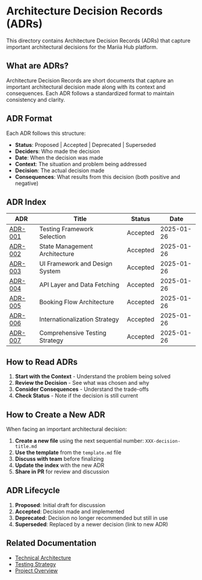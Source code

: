# Architecture Decision Records (ADRs)

This directory contains Architecture Decision Records (ADRs) that capture important architectural decisions for the Mariia Hub platform.

## What are ADRs?

Architecture Decision Records are short documents that capture an important architectural decision made along with its context and consequences. Each ADR follows a standardized format to maintain consistency and clarity.

## ADR Format

Each ADR follows this structure:

- **Status**: Proposed | Accepted | Deprecated | Superseded
- **Deciders**: Who made the decision
- **Date**: When the decision was made
- **Context**: The situation and problem being addressed
- **Decision**: The actual decision made
- **Consequences**: What results from this decision (both positive and negative)

## ADR Index

| ADR | Title | Status | Date |
|-----|-------|---------|------|
| [ADR-001](./001-testing-framework.md) | Testing Framework Selection | Accepted | 2025-01-26 |
| [ADR-002](./002-state-management.md) | State Management Architecture | Accepted | 2025-01-26 |
| [ADR-003](./003-ui-framework.md) | UI Framework and Design System | Accepted | 2025-01-26 |
| [ADR-004](./004-api-layer.md) | API Layer and Data Fetching | Accepted | 2025-01-26 |
| [ADR-005](./005-booking-flow.md) | Booking Flow Architecture | Accepted | 2025-01-26 |
| [ADR-006](./006-internationalization.md) | Internationalization Strategy | Accepted | 2025-01-26 |
| [ADR-007](./007-testing-strategy.md) | Comprehensive Testing Strategy | Accepted | 2025-01-26 |

## How to Read ADRs

1. **Start with the Context** - Understand the problem being solved
2. **Review the Decision** - See what was chosen and why
3. **Consider Consequences** - Understand the trade-offs
4. **Check Status** - Note if the decision is still current

## How to Create a New ADR

When facing an important architectural decision:

1. **Create a new file** using the next sequential number: `XXX-decision-title.md`
2. **Use the template** from the `template.md` file
3. **Discuss with team** before finalizing
4. **Update the index** with the new ADR
5. **Share in PR** for review and discussion

## ADR Lifecycle

1. **Proposed**: Initial draft for discussion
2. **Accepted**: Decision made and implemented
3. **Deprecated**: Decision no longer recommended but still in use
4. **Superseded**: Replaced by a newer decision (link to new ADR)

## Related Documentation

- [Technical Architecture](../TECHNICAL_ARCHITECTURE.md)
- [Testing Strategy](../TESTING_STRATEGY.md)
- [Project Overview](../PROJECT_OVERVIEW.md)